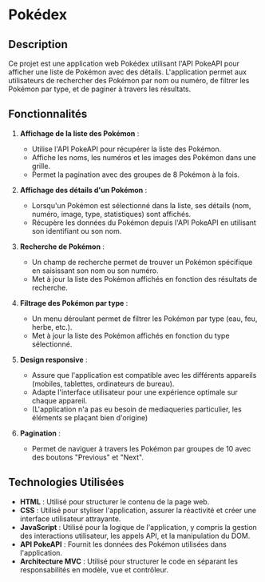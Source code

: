 # Pokédex

## Description

Ce projet est une application web Pokédex utilisant l'API PokeAPI pour afficher une liste de Pokémon avec des détails. L'application permet aux utilisateurs de rechercher des Pokémon par nom ou numéro, de filtrer les Pokémon par type, et de paginer à travers les résultats.

## Fonctionnalités

1. **Affichage de la liste des Pokémon** :
   - Utilise l'API PokeAPI pour récupérer la liste des Pokémon.
   - Affiche les noms, les numéros et les images des Pokémon dans une grille.
   - Permet la pagination avec des groupes de 8 Pokémon à la fois.

2. **Affichage des détails d'un Pokémon** :
   - Lorsqu'un Pokémon est sélectionné dans la liste, ses détails (nom, numéro, image, type, statistiques) sont affichés.
   - Récupère les données du Pokémon depuis l'API PokeAPI en utilisant son identifiant ou son nom.

3. **Recherche de Pokémon** :
   - Un champ de recherche permet de trouver un Pokémon spécifique en saisissant son nom ou son numéro.
   - Met à jour la liste des Pokémon affichés en fonction des résultats de recherche.

4. **Filtrage des Pokémon par type** :
   - Un menu déroulant permet de filtrer les Pokémon par type (eau, feu, herbe, etc.).
   - Met à jour la liste des Pokémon affichés en fonction du type sélectionné.

5. **Design responsive** :
   - Assure que l'application est compatible avec les différents appareils (mobiles, tablettes, ordinateurs de bureau).
   - Adapte l'interface utilisateur pour une expérience optimale sur chaque appareil.
   - (L'application n'a pas eu besoin de mediaqueries particulier, les éléments se plaçant bien d'origine)

6. **Pagination** :
   - Permet de naviguer à travers les Pokémon par groupes de 10 avec des boutons "Previous" et "Next".

## Technologies Utilisées

- **HTML** : Utilisé pour structurer le contenu de la page web.
- **CSS** : Utilisé pour styliser l'application, assurer la réactivité et créer une interface utilisateur attrayante.
- **JavaScript** : Utilisé pour la logique de l'application, y compris la gestion des interactions utilisateur, les appels API, et la manipulation du DOM.
- **API PokeAPI** : Fournit les données des Pokémon utilisées dans l'application.
- **Architecture MVC** : Utilisé pour structurer le code en séparant les responsabilités en modèle, vue et contrôleur.
